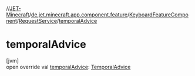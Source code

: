 //[JET-Minecraft](../../../../index.md)/[de.jet.minecraft.app.component.feature](../../index.md)/[KeyboardFeatureComponent](../index.md)/[RequestService](index.md)/[temporalAdvice](temporal-advice.md)

# temporalAdvice

[jvm]\
open override val [temporalAdvice](temporal-advice.md): [TemporalAdvice](../../../de.jet.minecraft.tool.timing.tasky/-temporal-advice/index.md)
